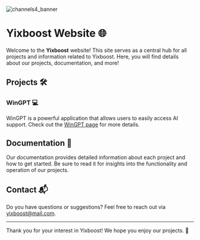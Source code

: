 ![channels4_banner](https://github.com/user-attachments/assets/8d77076e-0dfb-43bd-b82a-ed4d6ca6c3ff)

# Yixboost Website 🌐

Welcome to the **Yixboost** website! This site serves as a central hub for all projects and information related to Yixboost. Here, you will find details about our projects, documentation, and more!

## Projects 🛠️

### WinGPT 💻
WinGPT is a powerful application that allows users to easily access AI support. Check out the [WinGPT page](https://yixboost.github.io/wingpt/) for more details.


## Documentation 📖
Our documentation provides detailed information about each project and how to get started. Be sure to read it for insights into the functionality and operation of our projects.

## Contact 📬
Do you have questions or suggestions? Feel free to reach out via yixboost@mail.com.

---

Thank you for your interest in Yixboost! We hope you enjoy our projects. 🚀

